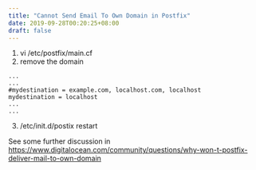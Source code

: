 ```yaml
---
title: "Cannot Send Email To Own Domain in Postfix"
date: 2019-09-28T00:20:25+08:00
draft: false
---
```


1. vi /etc/postfix/main.cf
2. remove the domain

```
...
...
#mydestination = example.com, localhost.com, localhost
mydestination = localhost
...
...
```
3. /etc/init.d/postix restart

See some further discussion in https://www.digitalocean.com/community/questions/why-won-t-postfix-deliver-mail-to-own-domain
